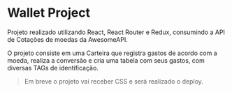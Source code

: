 # Wallet Project
Projeto realizado utilizando React, React Router e Redux, consumindo a API de Cotações de moedas da AwesomeAPI.

O projeto consiste em uma Carteira que registra gastos de acordo com a moeda, realiza a conversão e cria uma tabela com seus gastos, com diversas TAGs de identificação. 

> Em breve o projeto vai receber CSS e será realizado o deploy.

<!-- Olá, Tryber!

Esse é apenas um arquivo inicial para o README do seu projeto.

É essencial que você preencha esse documento por conta própria, ok?

Não deixe de usar nossas dicas de escrita de README de projetos, e deixe sua criatividade brilhar!

⚠️ IMPORTANTE: você precisa deixar nítido:
- quais arquivos/pastas foram desenvolvidos por você; 
- quais arquivos/pastas foram desenvolvidos por outra pessoa estudante;
- quais arquivos/pastas foram desenvolvidos pela Trybe.

-->
